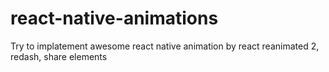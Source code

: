 # react-native-animations
Try to implatement awesome react native animation by react reanimated 2, redash, share elements
